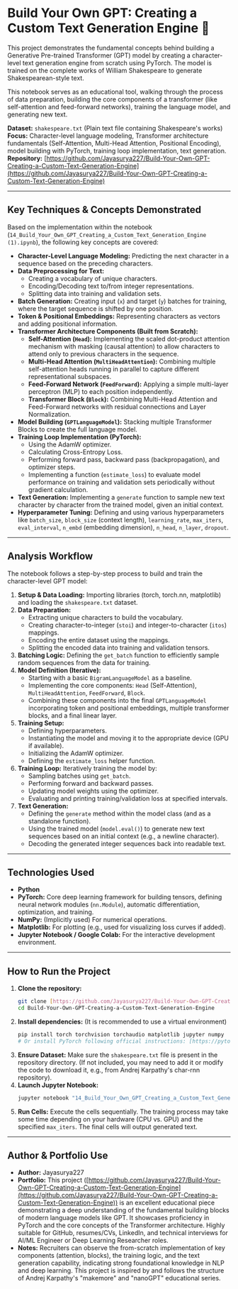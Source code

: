# Build Your Own GPT: Creating a Custom Text Generation Engine 📝

This project demonstrates the fundamental concepts behind building a Generative Pre-trained Transformer (GPT) model by creating a character-level text generation engine from scratch using PyTorch. The model is trained on the complete works of William Shakespeare to generate Shakespearean-style text.

This notebook serves as an educational tool, walking through the process of data preparation, building the core components of a transformer (like self-attention and feed-forward networks), training the language model, and generating new text.

**Dataset:** `shakespeare.txt` (Plain text file containing Shakespeare's works)
**Focus:** Character-level language modeling, Transformer architecture fundamentals (Self-Attention, Multi-Head Attention, Positional Encoding), model building with PyTorch, training loop implementation, text generation.
**Repository:** [https://github.com/Jayasurya227/Build-Your-Own-GPT-Creating-a-Custom-Text-Generation-Engine](https://github.com/Jayasurya227/Build-Your-Own-GPT-Creating-a-Custom-Text-Generation-Engine)

***

## Key Techniques & Concepts Demonstrated

Based on the implementation within the notebook (`14_Build_Your_Own_GPT_Creating_a_Custom_Text_Generation_Engine (1).ipynb`), the following key concepts are covered:

* **Character-Level Language Modeling:** Predicting the next character in a sequence based on the preceding characters.
* **Data Preprocessing for Text:**
    * Creating a vocabulary of unique characters.
    * Encoding/Decoding text to/from integer representations.
    * Splitting data into training and validation sets.
* **Batch Generation:** Creating input (`x`) and target (`y`) batches for training, where the target sequence is shifted by one position.
* **Token & Positional Embeddings:** Representing characters as vectors and adding positional information.
* **Transformer Architecture Components (Built from Scratch):**
    * **Self-Attention (`Head`):** Implementing the scaled dot-product attention mechanism with masking (causal attention) to allow characters to attend only to previous characters in the sequence.
    * **Multi-Head Attention (`MultiHeadAttention`):** Combining multiple self-attention heads running in parallel to capture different representational subspaces.
    * **Feed-Forward Network (`FeedForward`):** Applying a simple multi-layer perceptron (MLP) to each position independently.
    * **Transformer Block (`Block`):** Combining Multi-Head Attention and Feed-Forward networks with residual connections and Layer Normalization.
* **Model Building (`GPTLanguageModel`):** Stacking multiple Transformer Blocks to create the full language model.
* **Training Loop Implementation (PyTorch):**
    * Using the AdamW optimizer.
    * Calculating Cross-Entropy Loss.
    * Performing forward pass, backward pass (backpropagation), and optimizer steps.
    * Implementing a function (`estimate_loss`) to evaluate model performance on training and validation sets periodically without gradient calculation.
* **Text Generation:** Implementing a `generate` function to sample new text character by character from the trained model, given an initial context.
* **Hyperparameter Tuning:** Defining and using various hyperparameters like `batch_size`, `block_size` (context length), `learning_rate`, `max_iters`, `eval_interval`, `n_embd` (embedding dimension), `n_head`, `n_layer`, `dropout`.

***

## Analysis Workflow

The notebook follows a step-by-step process to build and train the character-level GPT model:

1.  **Setup & Data Loading:** Importing libraries (torch, torch.nn, matplotlib) and loading the `shakespeare.txt` dataset.
2.  **Data Preparation:**
    * Extracting unique characters to build the vocabulary.
    * Creating character-to-integer (`stoi`) and integer-to-character (`itos`) mappings.
    * Encoding the entire dataset using the mappings.
    * Splitting the encoded data into training and validation tensors.
3.  **Batching Logic:** Defining the `get_batch` function to efficiently sample random sequences from the data for training.
4.  **Model Definition (Iterative):**
    * Starting with a basic `BigramLanguageModel` as a baseline.
    * Implementing the core components: `Head` (Self-Attention), `MultiHeadAttention`, `FeedForward`, `Block`.
    * Combining these components into the final `GPTLanguageModel` incorporating token and positional embeddings, multiple transformer blocks, and a final linear layer.
5.  **Training Setup:**
    * Defining hyperparameters.
    * Instantiating the model and moving it to the appropriate device (GPU if available).
    * Initializing the AdamW optimizer.
    * Defining the `estimate_loss` helper function.
6.  **Training Loop:** Iteratively training the model by:
    * Sampling batches using `get_batch`.
    * Performing forward and backward passes.
    * Updating model weights using the optimizer.
    * Evaluating and printing training/validation loss at specified intervals.
7.  **Text Generation:**
    * Defining the `generate` method within the model class (and as a standalone function).
    * Using the trained model (`model.eval()`) to generate new text sequences based on an initial context (e.g., a newline character).
    * Decoding the generated integer sequences back into readable text.

***

## Technologies Used

* **Python**
* **PyTorch:** Core deep learning framework for building tensors, defining neural network modules (`nn.Module`), automatic differentiation, optimization, and training.
* **NumPy:** (Implicitly used) For numerical operations.
* **Matplotlib:** For plotting (e.g., used for visualizing loss curves if added).
* **Jupyter Notebook / Google Colab:** For the interactive development environment.

***

## How to Run the Project

1.  **Clone the repository:**
    ```bash
    git clone [https://github.com/Jayasurya227/Build-Your-Own-GPT-Creating-a-Custom-Text-Generation-Engine.git](https://github.com/Jayasurya227/Build-Your-Own-GPT-Creating-a-Custom-Text-Generation-Engine.git)
    cd Build-Your-Own-GPT-Creating-a-Custom-Text-Generation-Engine
    ```
2.  **Install dependencies:**
    (It is recommended to use a virtual environment)
    ```bash
    pip install torch torchvision torchaudio matplotlib jupyter numpy 
    # Or install PyTorch following official instructions: [https://pytorch.org/get-started/locally/](https://pytorch.org/get-started/locally/)
    ```
3.  **Ensure Dataset:** Make sure the `shakespeare.txt` file is present in the repository directory. (If not included, you may need to add it or modify the code to download it, e.g., from Andrej Karpathy's char-rnn repository).
4.  **Launch Jupyter Notebook:**
    ```bash
    jupyter notebook "14_Build_Your_Own_GPT_Creating_a_Custom_Text_Generation_Engine (1).ipynb"
    ```
5.  **Run Cells:** Execute the cells sequentially. The training process may take some time depending on your hardware (CPU vs. GPU) and the specified `max_iters`. The final cells will output generated text.

***

## Author & Portfolio Use

* **Author:** Jayasurya227
* **Portfolio:** This project ([https://github.com/Jayasurya227/Build-Your-Own-GPT-Creating-a-Custom-Text-Generation-Engine](https://github.com/Jayasurya227/Build-Your-Own-GPT-Creating-a-Custom-Text-Generation-Engine)) is an excellent educational piece demonstrating a deep understanding of the fundamental building blocks of modern language models like GPT. It showcases proficiency in PyTorch and the core concepts of the Transformer architecture. Highly suitable for GitHub, resumes/CVs, LinkedIn, and technical interviews for AI/ML Engineer or Deep Learning Researcher roles.
* **Notes:** Recruiters can observe the from-scratch implementation of key components (attention, blocks), the training logic, and the text generation capability, indicating strong foundational knowledge in NLP and deep learning. This project is inspired by and follows the structure of Andrej Karpathy's "makemore" and "nanoGPT" educational series.

